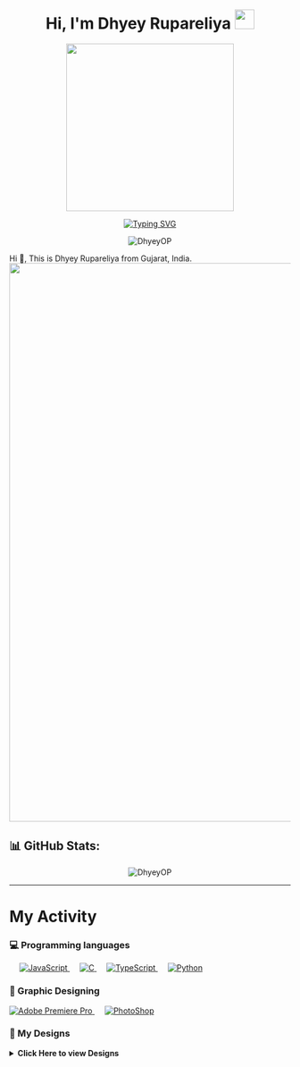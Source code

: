 
<h1 align="center">Hi, I'm Dhyey Rupareliya <img src="https://media.giphy.com/media/hvRJCLFzcasrR4ia7z/giphy.gif" width="35"></h1>
<p align="center"> <img src="https://cdn.discordapp.com/attachments/1106521705226186763/1114470949056692224/Sukuna.gif.gif" height = 300>
<p align="center"><a href="https://git.io/typing-svg"><img src="https://readme-typing-svg.demolab.com?font=Fira+Code&pause=1000&width=435&lines=Interested+in+Computer+Science;GFX+and+VFX+Learner+.+.+." alt="Typing SVG" /></a>
<p align="center"> <img src="https://komarev.com/ghpvc/?username=DhyeyOP&label=Profile%20views&color=0e75b6&style=plastic" alt="DhyeyOP" /> </p>
Hi 👋, This is Dhyey Rupareliya from Gujarat, India.

<img src="https://media.discordapp.net/attachments/938127357728940123/938301364042367006/divider-1-1-1.gif" width="1000">

<h2> 📊 GitHub Stats:</h2>

<p align="center"><img align="center" src="https://github-readme-stats.vercel.app/api?username=DhyeyOP&show_icons=true&theme=nightowl&locale=en" alt="DhyeyOP" />

<hr>
  
# My Activity  

### 💻 Programming languages

<p align="left">
  &emsp;
  <a href="https://developer.mozilla.org/en-US/docs/Web/JavaScript" target="_blank"> 
     <img alt="JavaScript" src="https://img.shields.io/badge/JavaScript-F7DF1E?style=for-the-badge&logo=javascript&logoColor=white">
   </a> 
  &emsp; 
  <a href="https://www.cprogramming.com/" target="_blank"> 
    <img alt="C" src="https://img.shields.io/badge/C-00599C?style=for-the-badge&logo=c&logoColor=white">
  </a> 
  &emsp;
  <a href="https://www.tutorialspoint.com/typescript/index.htm" target="_blank"> 
    <img alt="TypeScript" src="https://img.shields.io/badge/TypeScript-007ACC?style=for-the-badge&logo=typescript&logoColor=white">
  </a> 
  &emsp;
   <a href="https://www.python.org" target="_blank">
    <img alt="Python" src="https://img.shields.io/badge/Python-3776AB?style=for-the-badge&logo=python&logoColor=white">
  </a>
</p>
  
### 🎨 Graphic Designing

<p align="left">
  <a href="https://www.adobe.com/in/products/premiere.html" target="_blank"> 
   <img alt="Adobe Premiere Pro" src="https://img.shields.io/badge/Adobe%20Premiere%20Pro-9999FF?style=for-the-badge&logo=Adobe%20Premiere%20Pro&logoColor=white"/>
  </a>
    &emsp;
  <a href="#">
  	<img alt="PhotoShop" src="https://img.shields.io/badge/Adobe%20Photoshop-31A8FF?style=for-the-badge&logo=Adobe%20Photoshop&logoColor=black"/>
  </a>
 </p>

 ### 🎨 My Designs

 <details> 
 <summary><b>Click Here to view Designs</b></summary>
 <p align="center">
 <img src="https://media.discordapp.net/attachments/1106521705226186763/1114472406929641482/Sample1.jpg?width=1025&height=342">
  <hr>
 <img src="https://media.discordapp.net/attachments/1106521705226186763/1114472407235833856/Sample.jpg?width=1025&height=169">
 </details>

